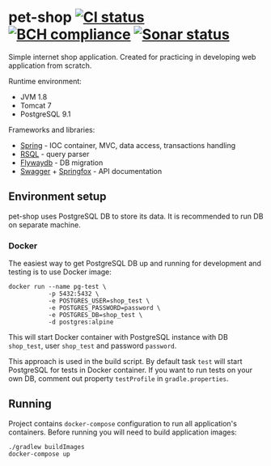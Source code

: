 # pet-shop [![CI status](https://travis-ci.org/pet-shop/pet-shop.svg?branch=master)](https://travis-ci.org/pet-shop/pet-shop) [![BCH compliance](https://bettercodehub.com/edge/badge/pet-shop/pet-shop?branch=master)](https://bettercodehub.com/) [![Sonar status](https://sonarcloud.io/api/project_badges/measure?project=pet-shop_pet-shop&metric=alert_status)](https://sonarcloud.io/dashboard?id=pet-shop_pet-shop)

Simple internet shop application. Created for practicing in developing web application from scratch.

Runtime environment:
 - JVM 1.8
 - Tomcat 7
 - PostgreSQL 9.1

Frameworks and libraries:
 - [Spring](https://spring.io/) - IOC container, MVC, data access, transactions handling
 - [RSQL](https://github.com/jirutka/rsql-parser) - query parser
 - [Flywaydb](https://flywaydb.org/) - DB migration
 - [Swagger](http://swagger.io/) + [Springfox](http://springfox.github.io/springfox/) - API documentation
 
## Environment setup

pet-shop uses PostgreSQL DB to store its data. It is recommended to run DB on separate machine.

### Docker

The easiest way to get PostgreSQL DB up and running for development and testing is to use Docker image:

    docker run --name pg-test \
               -p 5432:5432 \
               -e POSTGRES_USER=shop_test \
               -e POSTGRES_PASSWORD=password \
               -e POSTGRES_DB=shop_test \
               -d postgres:alpine

This will start Docker container with PostgreSQL instance with DB `shop_test`, user `shop_test` and password `password`.

This approach is used in the build script. By default task `test` will start PostgreSQL for tests in Docker container. If you want to run tests on your own DB, comment out property `testProfile` in `gradle.properties`.

## Running

Project contains `docker-compose` configuration to run all application's containers. Before running you will need to build application images:

    ./gradlew buildImages
    docker-compose up